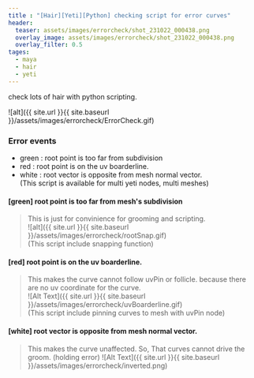 ```yaml
---
title : "[Hair][Yeti][Python] checking script for error curves"
header:
  teaser: assets/images/errorcheck/shot_231022_000438.png
  overlay_image: assets/images/errorcheck/shot_231022_000438.png
  overlay_filter: 0.5
tages:
  - maya
  - hair
  - yeti
---
```


check lots of hair with python scripting.  

![alt]({{ site.url }}{{ site.baseurl }}/assets/images/errorcheck/ErrorCheck.gif)  

### Error events  
- green : root point is too far from subdivision  
- red : root point is on the uv boarderline.  
- white : root vector is opposite from mesh normal vector.  
(This script is available for multi yeti nodes, multi meshes)  

#### [green] root point is too far from mesh's subdivision  
> This is just for convinience for grooming and scripting.  
![alt]({{ site.url }}{{ site.baseurl }}/assets/images/errorcheck/rootSnap.gif)  
(This script include snapping function)  

#### [red] root point is on the uv boarderline.
> This makes the curve cannot follow uvPin or follicle.
because there are no uv coordinate for the curve.  
![Alt Text]({{ site.url }}{{ site.baseurl }}/assets/images/errorcheck/uvBoarderline.gif)  
(This script include pinning curves to mesh with uvPin node)

#### [white] root vector is opposite from mesh normal vector.
> This makes the curve unaffected.
> So, That curves cannot drive the groom. (holding error)
![Alt Text]({{ site.url }}{{ site.baseurl }}/assets/images/errorcheck/inverted.png)


